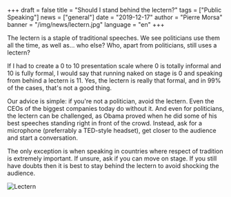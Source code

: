 +++
draft = false
title = "Should I stand behind the lectern?"
tags = ["Public Speaking"]
news = ["general"]
date = "2019-12-17"
author = "Pierre Morsa"
banner = "/img/news/lectern.jpg"
language = "en"
+++

The lectern is a staple of traditional speeches. We see politicians use them all the time, as well as... who else? Who, apart from politicians, still uses a lectern?

If I had to create a 0 to 10 presentation scale where 0 is totally informal and 10 is fully formal, I would say that running naked on stage is 0 and speaking from behind a lectern is 11. Yes, the lectern is really that formal, and in 99% of the cases, that's not a good thing.

Our advice is simple: if you're not a politician, avoid the lectern. Even the CEOs of the biggest companies today do without it. And even for politicians, the lectern can be challenged, as Obama proved when he did some of his best speeches standing right in front of the crowd. Instead, ask for a microphone (preferrably a TED-style headset), get closer to the audience and start a conversation.

The only exception is when speaking in countries where respect of tradition is extremely important. If unsure, ask if you can move on stage. If you still have doubts then it is best to stay behind the lectern to avoid shocking the audience.

![Lectern](/img/news/lectern.jpg)